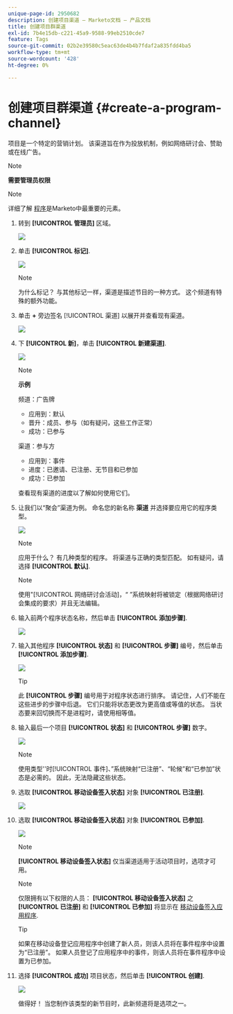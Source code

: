 ```yaml
---
unique-page-id: 2950682
description: 创建项目渠道 — Marketo文档 — 产品文档
title: 创建项目群渠道
exl-id: 7b4e15db-c221-45a9-9588-99eb2510cde7
feature: Tags
source-git-commit: 02b2e39580c5eac63de4b4b7fdaf2a835fdd4ba5
workflow-type: tm+mt
source-wordcount: '428'
ht-degree: 0%

---
```


# 创建项目群渠道 {#create-a-program-channel}

项目是一个特定的营销计划。 该渠道旨在作为投放机制，例如网络研讨会、赞助或在线广告。

>[!NOTE]
>
>**需要管理员权限**

>[!NOTE]
>
>详细了解 [程序](/help/marketo/product-docs/core-marketo-concepts/programs/creating-programs/understanding-programs.md)是Marketo中最重要的元素。

1. 转到 **[!UICONTROL 管理员]** 区域。

   ![](assets/create-a-program-channel-1.png)

1. 单击 **[!UICONTROL 标记]**.

   ![](assets/create-a-program-channel-2.png)

   >[!NOTE]
   >
   >为什么标记？ 与其他标记一样，渠道是描述节目的一种方式。 这个频道有特殊的额外功能。

1. 单击 **+** 旁边签名 [!UICONTROL 渠道] 以展开并查看现有渠道。

   ![](assets/create-a-program-channel-3.png)

1. 下 **[!UICONTROL 新]**，单击 **[!UICONTROL 新建渠道]**.

   ![](assets/create-a-program-channel-4.png)

   >[!NOTE]
   >
   >**示例**
   >
   >频道：广告牌
   >
   >* 应用到：默认
   >* 晋升：成员、参与（如有疑问，这些工作正常）
   >* 成功：已参与
   >
   >渠道：参与方
   >
   >* 应用到：事件
   >* 进度：已邀请、已注册、无节目和已参加
   >* 成功：已参加
   >
   >查看现有渠道的进度以了解如何使用它们。

1. 让我们以“聚会”渠道为例。 命名您的新名称 **渠道** 并选择要应用它的程序类型。

   ![](assets/create-a-program-channel-5.png)

   >[!NOTE]
   >
   >应用于什么？ 有几种类型的程序。 将渠道与正确的类型匹配。 如有疑问，请选择 **[!UICONTROL 默认]**.

   >[!NOTE]
   >
   >使用&quot;[!UICONTROL 网络研讨会活动]，“ ”系统映射将被锁定（根据网络研讨会集成的要求）并且无法编辑。

1. 输入前两个程序状态名称，然后单击 **[!UICONTROL 添加步骤]**.

   ![](assets/create-a-program-channel-6.png)

1. 输入其他程序 **[!UICONTROL 状态]** 和 **[!UICONTROL 步骤]** 编号，然后单击 **[!UICONTROL 添加步骤]**.

   ![](assets/create-a-program-channel-7.png)

   >[!TIP]
   >
   >此 **[!UICONTROL 步骤]** 编号用于对程序状态进行排序。 请记住，人们不能在这些进步的步骤中后退。 它们只能将状态更改为更高值或等值的状态。 当状态要来回切换而不是进程时，请使用相等值。

1. 输入最后一个项目 **[!UICONTROL 状态]** 和 **[!UICONTROL 步骤]** 数字。

   ![](assets/create-a-program-channel-8.png)

   >[!NOTE]
   >
   >使用类型&#39;&#39;时[!UICONTROL 事件]、”系统映射“已注册”、“轮候”和“已参加”状态是必需的。 因此，无法隐藏这些状态。

1. 选取 **[!UICONTROL 移动设备签入状态]** 对象 **[!UICONTROL 已注册]**.

   ![](assets/create-a-program-channel-9.png)

1. 选取 **[!UICONTROL 移动设备签入状态]** 对象 **[!UICONTROL 已参加]**.

   ![](assets/create-a-program-channel-10.png)

   >[!NOTE]
   >
   >**[!UICONTROL 移动设备签入状态]** 仅当渠道适用于活动项目时，选项才可用。

   >[!NOTE]
   >
   >仅限拥有以下权限的人员： **[!UICONTROL 移动设备签入状态]** 之 **[!UICONTROL 已注册]** 和 **[!UICONTROL 已参加]** 将显示在 [移动设备签入应用程序](/help/marketo/product-docs/core-marketo-concepts/mobile-apps/event-check-in/event-check-in-overview.md).

   >[!TIP]
   >
   >如果在移动设备登记应用程序中创建了新人员，则该人员将在事件程序中设置为“已注册”。 如果人员登记了应用程序中的事件，则该人员将在事件程序中设置为已参加。

1. 选择 **[!UICONTROL 成功]** 项目状态，然后单击 **[!UICONTROL 创建]**.

   ![](assets/create-a-program-channel-11.png)

   做得好！ 当您制作该类型的新节目时，此新频道将是选项之一。
